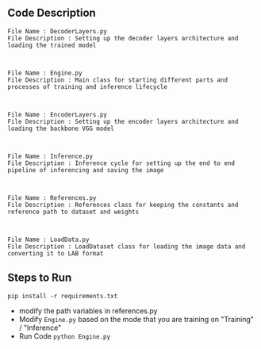 ## Code Description

    File Name : DecoderLayers.py
    File Description : Setting up the decoder layers architecture and loading the trained model



    File Name : Engine.py
    File Description : Main class for starting different parts and processes of training and inference lifecycle



    File Name : EncoderLayers.py
    File Description : Setting up the encoder layers architecture and loading the backbone VGG model



    File Name : Inference.py
    File Description : Inference cycle for setting up the end to end pipeline of inferencing and saving the image



    File Name : References.py
    File Description : References class for keeping the constants and reference path to dataset and weights



    File Name : LoadData.py
    File Description : LoadDataset class for loading the image data and converting it to LAB format


## Steps to Run
`pip install -r requirements.txt`
- modify the path variables in references.py
- Modify `Engine.py` based on the mode that you are training on "Training" / "Inference"
- Run Code `python Engine.py`
